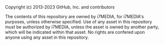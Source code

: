 Copyright (c) 2013-2023 GitHub, Inc. and contributors

The contents of this repository are owned by i7MEDIA, for i7MEDIA's purposes, unless otherwise specified. Use of any asset in this repository must be authorized by i7MEDIA, unless the asset is owned by another party, which will be indicated within that asset. No rights are confered upon anyone using any asset in this repository.
